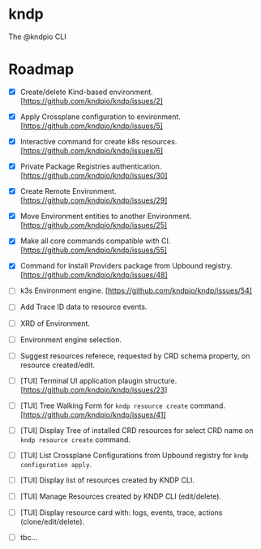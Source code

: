 # kndp
The @kndpio CLI

# Roadmap
- [X] Create/delete Kind-based environment. [https://github.com/kndpio/kndp/issues/2]
- [X] Apply Crossplane configuration to environment. [https://github.com/kndpio/kndp/issues/5]
- [X] Interactive command for create k8s resources. [https://github.com/kndpio/kndp/issues/6]
- [X] Private Package Registries authentication. [https://github.com/kndpio/kndp/issues/30]
- [X] Create Remote Environment. [https://github.com/kndpio/kndp/issues/29]
- [X] Move Environment entities to another Environment. [https://github.com/kndpio/kndp/issues/25]
- [X] Make all core commands compatible with CI. [https://github.com/kndpio/kndp/issues/55]
- [X] Command for Install Providers package from Upbound registry. [https://github.com/kndpio/kndp/issues/48]
- [ ] k3s Environment engine. [https://github.com/kndpio/kndp/issues/54]
- [ ] Add Trace ID data to resource events.
- [ ] XRD of Environment.
- [ ] Environment engine selection.
- [ ] Suggest resources referece, requested by CRD schema property, on resource created/edit.
- [ ] [TUI] Terminal UI application plaugin structure. [https://github.com/kndpio/kndp/issues/23]
- [ ] [TUI] Tree Walking Form for `kndp resource create` command. [https://github.com/kndpio/kndp/issues/41]
- [ ] [TUI] Display Tree of installed CRD resources for select CRD name on `kndp resource create` command.
- [ ] [TUI] List Crossplane Configurations from Upbound registry for `kndp configuration apply`.
- [ ] [TUI] Display list of resources created by KNDP CLI.
- [ ] [TUI] Manage Resources created by KNDP CLI (edit/delete).
- [ ] [TUI] Display resource card with: logs, events, trace, actions (clone/edit/delete).
- [ ] tbc...

